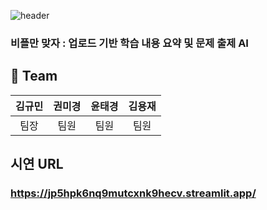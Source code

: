 ![header](https://capsule-render.vercel.app/api?type=wave&color=auto&height=300§ion=header&text=For%20The%20B%20Plus&fontSize=90)

### 비플만 맞자 : 업로드 기반 학습 내용 요약 및 문제 출제 AI
## 🦹‍ Team
|김규민|권미경|윤태경|김용재|
|:---:|:---:|:---:|:---:|
|팀장|팀원|팀원|팀원|

## 시연 URL
### https://jp5hpk6nq9mutcxnk9hecv.streamlit.app/
